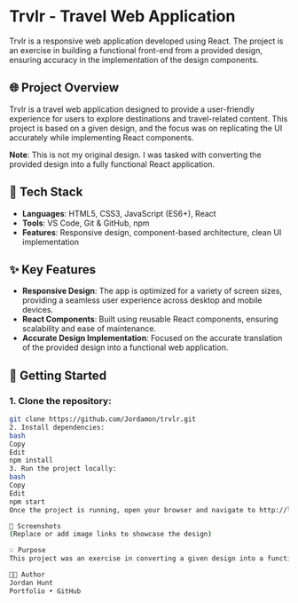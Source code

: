 # Trvlr - Travel Web Application

Trvlr is a responsive web application developed using React. The project is an exercise in building a functional front-end from a provided design, ensuring accuracy in the implementation of the design components.

## 🌐 Project Overview
Trvlr is a travel web application designed to provide a user-friendly experience for users to explore destinations and travel-related content. This project is based on a given design, and the focus was on replicating the UI accurately while implementing React components.

**Note**: This is not my original design. I was tasked with converting the provided design into a fully functional React application.

## 🧰 Tech Stack
- **Languages**: HTML5, CSS3, JavaScript (ES6+), React
- **Tools**: VS Code, Git & GitHub, npm
- **Features**: Responsive design, component-based architecture, clean UI implementation

## ✨ Key Features
- **Responsive Design**: The app is optimized for a variety of screen sizes, providing a seamless user experience across desktop and mobile devices.
- **React Components**: Built using reusable React components, ensuring scalability and ease of maintenance.
- **Accurate Design Implementation**: Focused on the accurate translation of the provided design into a functional web application.

## 🚀 Getting Started

### 1. Clone the repository:
```bash
git clone https://github.com/Jordamon/trvlr.git
2. Install dependencies:
bash
Copy
Edit
npm install
3. Run the project locally:
bash
Copy
Edit
npm start
Once the project is running, open your browser and navigate to http://localhost:3000 to view the site locally.

📸 Screenshots
(Replace or add image links to showcase the design)

💡 Purpose
This project was an exercise in converting a given design into a functional React web application. The goal was to accurately recreate the user interface and ensure a seamless experience for the end user.

👨‍💻 Author
Jordan Hunt
Portfolio • GitHub

